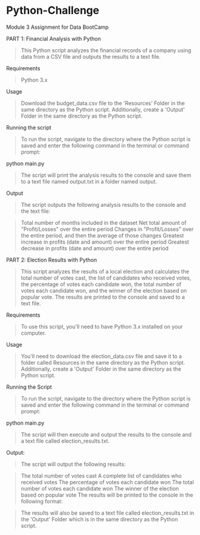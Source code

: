 # Python-Challenge
Module 3 Assignment for Data BootCamp

PART 1: Financial Analysis with Python
>This Python script analyzes the financial records of a company using data from a CSV file and outputs the results to a text file.

Requirements
>Python 3.x

Usage
>Download the budget_data.csv file to the 'Resources' Folder in the same directory as the Python script.
Additionally, create a 'Output' Folder in the same directory as the Python script.

Running the script
>To run the script, navigate to the directory where the Python script is saved and enter the following command in the terminal or command prompt:

python main.py

>The script will print the analysis results to the console and save them to a text file named output.txt in a folder named output.

Output
>The script outputs the following analysis results to the console and the text file:

>Total number of months included in the dataset
>Net total amount of "Profit/Losses" over the entire period
>Changes in "Profit/Losses" over the entire period, and then the average of those changes
>Greatest increase in profits (date and amount) over the entire period
>Greatest decrease in profits (date and amount) over the entire period

PART 2: Election Results with Python
>This script analyzes the results of a local election and calculates the total number of votes cast, the list of candidates who received votes, the percentage of votes each candidate won, the total number of votes each candidate won, and the winner of the election based on popular vote. The results are printed to the console and saved to a text file.

Requirements
>To use this script, you'll need to have Python 3.x installed on your computer. 

Usage
>You'll need to download the election_data.csv file and save it to a folder called Resources in the same directory as the Python script.
Additionally, create a 'Output' Folder in the same directory as the Python script.

Running the Script
>To run the script, navigate to the directory where the Python script is saved and enter the following command in the terminal or command prompt:

python main.py

>The script will then execute and output the results to the console and a text file called election_results.txt.

Output:
>The script will output the following results:

>The total number of votes cast
>A complete list of candidates who received votes
>The percentage of votes each candidate won
>The total number of votes each candidate won
>The winner of the election based on popular vote
>The results will be printed to the console in the following format:

>The results will also be saved to a text file called election_results.txt in the 'Output' Folder which is in the same directory as the Python script.